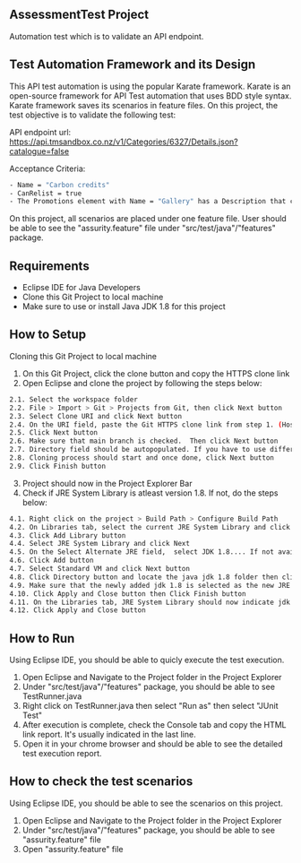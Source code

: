 ## AssessmentTest Project
Automation test which is to validate an API endpoint.

## Test Automation Framework and its Design
This API test automation is using the popular Karate framework. Karate is an open-source framework for API Test automation that uses BDD style syntax.  
Karate framework saves its scenarios in feature files.  On this project, the test objective is to validate the following test:

API endpoint url: https://api.tmsandbox.co.nz/v1/Categories/6327/Details.json?catalogue=false

Acceptance Criteria:
```sh
- Name = "Carbon credits"
- CanRelist = true
- The Promotions element with Name = "Gallery" has a Description that contains the text "Good position in category"
```
      
On this project, all scenarios are placed under one feature file. 
User should be able to see the "assurity.feature" file under "src/test/java"/"features" package.

## Requirements
- Eclipse IDE for Java Developers
- Clone this Git Project to local machine
- Make sure to use or install Java JDK 1.8 for this project

## How to Setup
Cloning this Git Project to local machine
1. On this Git Project, click the clone button and copy the HTTPS clone link
2. Open Eclipse and clone the project by following the steps below:
```sh
2.1. Select the workspace folder
2.2. File > Import > Git > Projects from Git, then click Next button
2.3. Select Clone URI and click Next button
2.4. On the URI field, paste the Git HTTPS clone link from step 1. (Host and Repository Path should automatically populated after filling the URI field.)
2.5. Click Next button
2.6. Make sure that main branch is checked.  Then click Next button
2.7. Directory field should be autopopulated. If you have to use different parent folder, then change and click Next button
2.8. Cloning process should start and once done, click Next button
2.9. Click Finish button
```
3. Project should now in the Project Explorer Bar
4. Check if JRE System Library is atleast version 1.8.  If not, do the steps below:
```sh
4.1. Right click on the project > Build Path > Configure Build Path
4.2. On Libraries tab, select the current JRE System Library and click Remove button
4.3. Click Add Library button
4.4. Select JRE System Library and click Next
4.5. On the Select Alternate JRE field,  select JDK 1.8.... If not available, click Installed JREs
4.6. Click Add button
4.7. Select Standard VM and click Next button
4.8. Click Directory button and locate the java jdk 1.8 folder then click Finish button
4.9. Make sure that the newly added jdk 1.8 is selected as the new JRE
4.10. Click Apply and Close button then Click Finish button
4.11. On the Libraries tab, JRE System Library should now indicate jdk 1.8
4.12. Click Apply and Close button
```

## How to Run
Using Eclipse IDE, you should be able to quicly execute the test execution.
1. Open Eclipse and Navigate to the Project folder in the Project Explorer
2. Under "src/test/java"/"features" package, you should be able to see TestRunner.java
3. Right click on TestRunner.java then select "Run as" then select "JUnit Test"
4. After execution is complete, check the Console tab and copy the HTML link report.  It's usually indicated in the last line.
5. Open it in your chrome browser and should be able to see the detailed test execution report.

## How to check the test scenarios
Using Eclipse IDE, you should be able to see the scenarios on this project.
1. Open Eclipse and Navigate to the Project folder in the Project Explorer
2. Under "src/test/java"/"features" package, you should be able to see "assurity.feature" file
3. Open "assurity.feature" file                 
